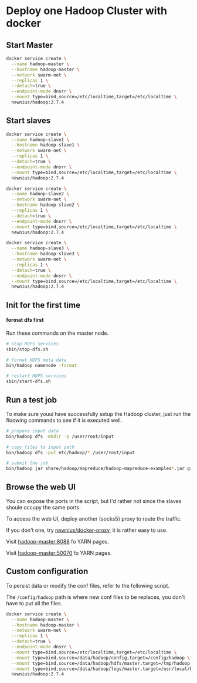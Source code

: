 # Deploy one Hadoop Cluster with docker

## Start Master

```bash
docker service create \
  --name hadoop-master \
  --hostname hadoop-master \
  --network swarm-net \
  --replicas 1 \
  --detach=true \
  --endpoint-mode dnsrr \
  --mount type=bind,source=/etc/localtime,target=/etc/localtime \
  newnius/hadoop:2.7.4
```

## Start slaves

```bash
docker service create \
  --name hadoop-slave1 \
  --hostname hadoop-slave1 \
  --network swarm-net \
  --replicas 1 \
  --detach=true \
  --endpoint-mode dnsrr \
  --mount type=bind,source=/etc/localtime,target=/etc/localtime \
  newnius/hadoop:2.7.4
```

```bash
docker service create \
  --name hadoop-slave2 \
  --network swarm-net \
  --hostname hadoop-slave2 \
  --replicas 1 \
  --detach=true \
  --endpoint-mode dnsrr \
  --mount type=bind,source=/etc/localtime,target=/etc/localtime \
  newnius/hadoop:2.7.4
```

```bash
docker service create \
  --name hadoop-slave3 \
  --hostname hadoop-slave3 \
  --network swarm-net \
  --replicas 1 \
  --detach=true \
  --endpoint-mode dnsrr \
  --mount type=bind,source=/etc/localtime,target=/etc/localtime \
  newnius/hadoop:2.7.4
```

## Init for the first time

#### format dfs first
Run these commands on the master node.

```bash
# stop HDFS services
sbin/stop-dfs.sh

# format HDFS meta data
bin/hadoop namenode -format

# restart HDFS services
sbin/start-dfs.sh
```

## Run a test job
To make sure youui have successfully setup the Hadoop cluster, just run the floowing commands to see if it is executed well.

```bash
# prepare input data
bin/hadoop dfs -mkdir -p /user/root/input

# copy files to input path
bin/hadoop dfs -put etc/hadoop/* /user/root/input

# submit the job
bin/hadoop jar share/hadoop/mapreduce/hadoop-mapreduce-examples*.jar grep input output 'dfs[a-z.]+'
```

## Browse the web UI
You can expose the ports in the script, but I'd rather not since the slaves shoule occupy the same ports.

To access the web UI, deploy another (socks5) proxy to route the traffic.

If you don't one, try [newnius/docker-proxy](https://hub.docker.com/r/newnius/docker-proxy/), it is rather easy to use.

Visit [hadoop-master:8088](http://hadoop-master:8088) fo YARN pages.

Visit [hadoop-master:50070](http://hadoop-master:50070) fo YARN pages.

## Custom configuration

To persist data or modify the conf files, refer to the following script.

The `/config/hadoop` path is where new conf files to be replaces, you don't have to put all the files.

```bash
docker service create \
  --name hadoop-master \
  --hostname hadoop-master \
  --network swarm-net \
  --replicas 1 \
  --detach=true \
  --endpoint-mode dnsrr \
  --mount type=bind,source=/etc/localtime,target=/etc/localtime \
  --mount type=bind,source=/data/hadoop/config,target=/config/hadoop \
  --mount type=bind,source=/data/hadoop/hdfs/master,target=/tmp/hadoop-root \
  --mount type=bind,source=/data/hadoop/logs/master,target=/usr/local/hadoop/logs \
  newnius/hadoop:2.7.4
```
